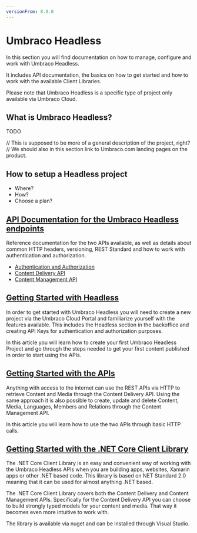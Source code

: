 ```yaml
---
versionFrom: 8.0.0
---
```


# Umbraco Headless

In this section you will find documentation on how to manage, configure and work with Umbraco Headless.

It includes API documentation, the basics on how to get started and how to work with the available Client Libraries.

Please note that Umbraco Headless is a specific type of project only available via Umbraco Cloud.

## What is Umbraco Headless?

TODO

// This is supposed to be more of a general description of the project, right?
// We should also in this section link to Umbraco.com landing pages on the product.

## How to setup a Headless project

- Where?
- How?
- Choose a plan?

## [API Documentation for the Umbraco Headless endpoints](API-Documentation/)

Reference documentation for the two APIs available, as well as details about common HTTP headers, versioning, REST Standard and how to work with authentication and authorization.

- [Authentication and Authorization](API-Documentation/#authentication-and-authorization)
- [Content Delivery API](API-Documentation/#content-delivery-api)
- [Content Management API](API-Documentation/#content-management-api)

## [Getting Started with Headless](Getting-Started-Cloud/)

In order to get started with Umbraco Headless you will need to create a new project via the Umbraco Cloud Portal and familiarize yourself with the features available. This includes the Headless section in the backoffice and creating API Keys for authentication and authorization purposes.

In this article you will learn how to create your first Umbraco Headless Project and go through the steps needed to get your first content published in order to start using the APIs.

## [Getting Started with the APIs](Getting-Started-API/)

Anything with access to the internet can use the REST APIs via HTTP to retrieve Content and Media through the Content Delivery API. Using the same approach it is also possible to create, update and delete Content, Media, Languages, Members and Relations through the Content Management API.

In this article you will learn how to use the two APIs through basic HTTP calls.

## [Getting Started with the .NET Core Client Library](Getting-Started-DotNetCore/)

The .NET Core Client Library is an easy and convenient way of working with the Umbraco Headless APIs when you are building apps, websites, Xamarin apps or other .NET based code. This library is based on NET Standard 2.0 meaning that it can be used for almost anything .NET based.

The .NET Core Client Library covers both the Content Delivery and Content Management APIs. Specifically for the Content Delivery API you can choose to build strongly typed models for your content and media. That way it becomes even more intuitive to work with.

The library is available via nuget and can be installed through Visual Studio.
